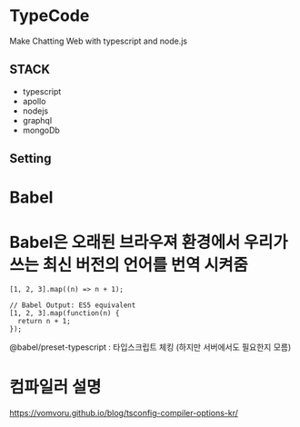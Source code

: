 # TypeCode

Make Chatting Web with typescript and node.js

## STACK

- typescript
- apollo
- nodejs
- graphql
- mongoDb

## Setting

# Babel

# Babel은 오래된 브라우져 환경에서 우리가 쓰는 최신 버전의 언어를 번역 시켜줌

```
[1, 2, 3].map((n) => n + 1);

// Babel Output: ES5 equivalent
[1, 2, 3].map(function(n) {
  return n + 1;
});

```

@babel/preset-typescript : 타입스크립트 체킹 (하지만 서버에서도 필요한지 모름)

# 컴파일러 설명

https://vomvoru.github.io/blog/tsconfig-compiler-options-kr/
